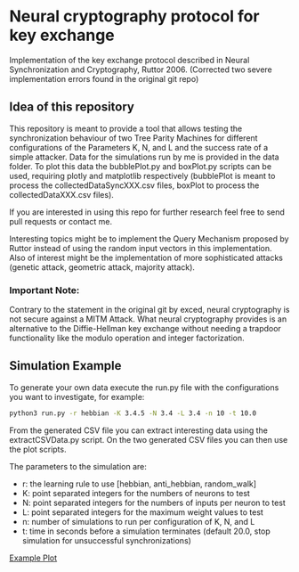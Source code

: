 # Neural cryptography protocol for key exchange

Implementation of the key exchange protocol described in Neural Synchronization and Cryptography, Ruttor 2006.
(Corrected two severe implementation errors found in the original git repo)

## Idea of this repository

This repository is meant to provide a tool that allows testing the synchronization behaviour of two Tree Parity Machines
for different configurations of the Parameters K, N, and L and the success rate of a simple attacker.
Data for the simulations run by me is provided in the data folder.
To plot this data the bubblePlot.py and boxPlot.py scripts can be used, requiring plotly and matplotlib respectively
(bubblePlot is meant to process the collectedDataSyncXXX.csv files, boxPlot to process the collectedDataXXX.csv files).

If you are interested in using this repo for further research feel free to send pull requests or contact me.

Interesting topics might be to implement the Query Mechanism proposed by Ruttor instead of using the random input
vectors in this implementation. Also of interest might be the implementation of more sophisticated attacks
(genetic attack, geometric attack, majority attack).


### Important Note:

Contrary to the statement in the original git by exced, neural cryptography is not secure against a MITM Attack.
What neural cryptography provides is an alternative to the Diffie-Hellman key exchange without needing a trapdoor
functionality like the modulo operation and integer factorization.


## Simulation Example

To generate your own data execute the run.py file with the configurations you want to investigate, for example:
```bash
python3 run.py -r hebbian -K 3.4.5 -N 3.4 -L 3.4 -n 10 -t 10.0
```

From the generated CSV file you can extract interesting data using the extractCSVData.py script.
On the two generated CSV files you can then use the plot scripts.

The parameters to the simulation are:
- r: the learning rule to use [hebbian, anti_hebbian, random_walk]
- K: point separated integers for the numbers of neurons to test
- N: point separated integers for the numbers of inputs per neuron to test
- L: point separated integers for the maximum weight values to test
- n: number of simulations to run per configuration of K, N, and L
- t: time in seconds before a simulation terminates (default 20.0, stop simulation for unsuccessful synchronizations)


[Example Plot](https://github.com/ThimbleThings/neural-crypto/blob/master/data/exampleData.html)

